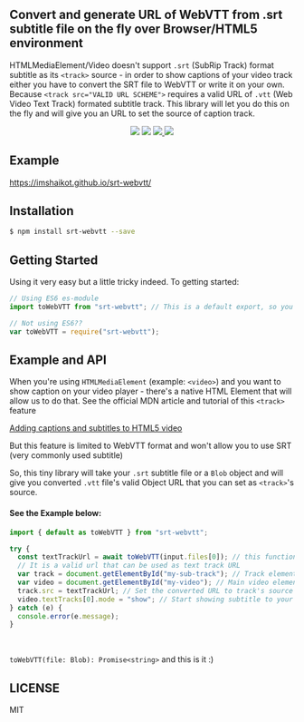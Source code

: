 <h2 align="left"> Convert and generate URL of WebVTT from .srt subtitle file on the fly over Browser/HTML5 environment</h2>

HTMLMediaElement/Video doesn't support `.srt` (SubRip Track) format subtitle as its `<track>` source - in order to show captions of your video track either you have to convert the SRT file to WebVTT or write it on your own. Because `<track src="VALID URL SCHEME">` requires a valid URL of `.vtt` (Web Video Text Track) formated subtitle track.
This library will let you do this on the fly and will give you an URL to set the source of caption track.

<p align="center">
  <a href="https://www.npmjs.org/package/srt-webvtt"><img src="https://img.shields.io/npm/v/srt-webvtt.svg?style=flat-square" /></a>
  <a href="https://github.com/imshaikot/srt-webvtt/actions/workflows/node.js.yml"><img src="https://github.com/imshaikot/srt-webvtt/actions/workflows/node.js.yml/badge.svg" /></a>
  <a href="https://github.com/imshaikot/srt-webvtt/blob/master/LICENSE">
    <img src="https://img.shields.io/github/license/imshaikot/srt-webvtt.svg">
  </a>

  <a href="http://standardjs.com">
    <img src="https://img.shields.io/badge/code%20style-standard-brightgreen.svg" />
  </a>
</p>

## Example

<a href="https://imshaikot.github.io/srt-webvtt/">https://imshaikot.github.io/srt-webvtt/</a>

## Installation

```bash
$ npm install srt-webvtt --save
```

## Getting Started

Using it very easy but a little tricky indeed.
To getting started:

```js
// Using ES6 es-module
import toWebVTT from "srt-webvtt"; // This is a default export, so you don't have to worry about the import name

// Not using ES6??
var toWebVTT = require("srt-webvtt");
```

## Example and API

When you're using `HTMLMediaElement` (example: `<video>`) and you want to show caption on your video player - there's a native HTML Element that will allow us to do that.
See the official MDN article and tutorial of this `<track>` feature

<a href="https://developer.mozilla.org/en-US/Apps/Fundamentals/Audio_and_video_delivery/Adding_captions_and_subtitles_to_HTML5_video"> Adding captions and subtitles to HTML5 video</a>

But this feature is limited to WebVTT format and won't allow you to use SRT (very commonly used subtitle)

So, this tiny library will take your `.srt` subtitle file or a `Blob` object and will give you converted `.vtt` file's valid Object URL that you can set as `<track>`'s source.

<h4>See the Example below:</h4>

```js
import { default as toWebVTT } from "srt-webvtt";

try {
  const textTrackUrl = await toWebVTT(input.files[0]); // this function accepts a parameer of SRT subtitle blob/file object
  // It is a valid url that can be used as text track URL
  var track = document.getElementById("my-sub-track"); // Track element (which is child of a video element)
  var video = document.getElementById("my-video"); // Main video element
  track.src = textTrackUrl; // Set the converted URL to track's source
  video.textTracks[0].mode = "show"; // Start showing subtitle to your track
} catch (e) {
  console.error(e.message);
}
```

<br />

`toWebVTT(file: Blob): Promise<string>` and this is it :)

## LICENSE

MIT
